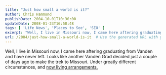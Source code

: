 ```yaml
---
title: "Just how small a world is it?"
author: Chris Hammond
publishDate: 2004-10-01T10:30:00
updateDate: 2008-01-23T16:50:48
tags: [ 'Life News', 'Places to See', 'SEO' ]
excerpt: "Well, I live in Missouri now, I came here aftering graduating from Vanden and have never left. Looks like another Vanden Grad decided just a couple of days ago to make the trek to Missouri. Under greatly different circumstances, and now living..."
url: /2004/just-how-small-a-world-is-it  # Use the generated URL with year
---
```

Well, I live in Missouri now, I came here aftering graduating from Vanden and have never left. Looks like another Vanden Grad decided just a couple of days ago to make the trek to Missouri. Under greatly different circumstances, and <A href="https://www.dailyrepublic.com/articles/2004/09/25/news/news3.txt">now living arrangements.</A>
